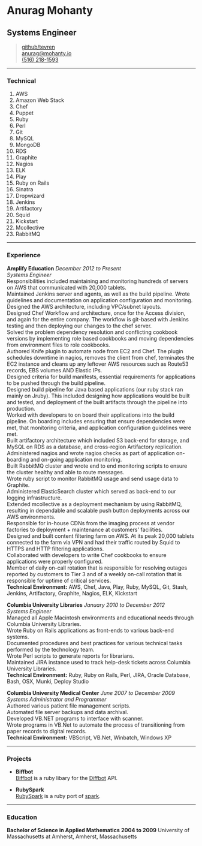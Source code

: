# Anurag Mohanty
## Systems Engineer

> [github/tevren](http://github.com/tevren)</br>
> [anurag@mohanty.io](mailto:anurag@mohanty.io)</br>
> [(516) 218-1593](tel:+15162181593)</br>

-----
### Technical
1. AWS
2. Amazon Web Stack
3. Chef
4. Puppet 
5. Ruby
6. Perl
7. Git
8. MySQL
9. MongoDB
10. RDS
11. Graphite
12. Nagios
13. ELK
14. Play
15. Ruby on Rails
16. Sinatra
18. Dropwizard
19. Jenkins
20. Artifactory
21. Squid
22. Kickstart
23. Mcollective
24. RabbitMQ

-----
### Experience

**Amplify Education** _December 2012 to Present_</br>
*Systems Engineer*</br>
Responsibilities included maintaining and monitoring hundreds of servers on AWS that communicated with 20,000 tablets.</br>
Maintained Jenkins server and agents, as well as the build pipeline.
Wrote guidelines and documentation on application configuration and monitoring.</br>
Designed the AWS architecture, including VPC/subnet layouts.</br>
Designed Chef Workflow and architecture, once for the Access division, and again for the entire company. The workflow is git-based with Jenkins testing and then deploying our changes to the chef server.</br>
Solved the problem dependency resolution and conflicting cookbook versions by implementing role based cookbooks and moving dependencies from environment files to role cookbooks.</br> 
Authored Knife plugin to automate node from EC2 and Chef. The plugin schedules downtime in nagios, removes the client from chef, terminates the EC2 instance and cleans up any leftover AWS resources such as Route53 records, EBS volumes AND Elastic IPs.</br>
Designed criteria for build manifests, essential requirements for applications to be pushed through the build pipeline.</br>
Designed build pipeline for Java based applications (our ruby stack ran mainly on Jruby). This included designing how applications would be built and tested, and deployment of the built artifacts through the pipeline into production.</br>
Worked with developers to on board their applications into the build pipeline. On boarding includes ensuring that ensure dependencies were met, that monitoring criteria, and application configuration guidelines were met.</br>
Built artifactory architecture which included S3 back-end for storage, and MySQL on RDS as a database, and cross-region Artifactory replication.</br>
Administered nagios and wrote nagios checks as part of application on-boarding and on-going application monitoring.</br>
Built RabbitMQ cluster and wrote end to end monitoring scripts to ensure the cluster healthy and able to route messages.</br>
Wrote ruby script to monitor RabbitMQ usage and send usage data to Graphite.</br>
Administered ElasticSearch cluster which served as back-end to our logging infrastructure.</br>
Extended mcollective as a deployment mechanism by using RabbitMQ, resulting in dependable and scalable push button deployments across our AWS environments.</br>
Responsible for in-house CDNs from the imaging process at vendor factories to deployment + maintenance at customers' facilities.</br>
Designed and built content filtering farm on AWS. At its peak 20,000 tablets connected to the farm via VPN and had their traffic routed by Squid to HTTPS and HTTP filtering applications.</br>
Collaborated with developers to write Chef cookbooks to ensure applications were properly configured.</br>
Member of daily on-call rotation that is responsible for resolving outages reported by customers to Tier 3 and of a weekly on-call rotation that is responsible for uptime of critical services.</br>
**Technical Environment:** AWS, Chef, Java, Play, Ruby, MySQL, Git, Stash, Jenkins, Artifactory, Graphite, Nagios, ELK, Kickstart
  
**Columbia University Libraries** _January 2010 to December 2012_</br>
*Systems Engineer*</br> 
Managed all Apple Macintosh environments and educational needs through Columbia University Libraries.</br>
Wrote Ruby on Rails applications as front-ends to various back-end systems.</br> 
Documented procedures and best practices for various technical tasks performed by the technology team.</br>
Wrote Perl scripts to generate reports for librarians.</br> 
Maintained JIRA instance used to track help-desk tickets across Columbia University Libraries.</br>
**Technical Environment:** Ruby, Ruby on Rails, Perl, JIRA, Oracle Database, Bash, OSX, Munki, Deploy Studio

**Columbia University Medical Center** _June 2007 to December 2009_</br>
*Systems Administrator and Programmer*</br> 
Authored various patient file management scripts.</br> 
Automated file server backups and data archival. </br>
Developed VB.NET programs to interface with scanner.</br>
Wrote programs in VB.Net to automate the process of transitioning from paper records to digital records.</br>
**Technical Environment:** VBScript, VB.Net, Winbatch, Windows XP
    
-----
### Projects

* **Biffbot**</br>
  <a href=https://github.com/tevren/biffbot>Biffbot</a>
  is a ruby libary for the <a href=https://www.diffbot.com >Diffbot</a> API.

* **RubySpark**</br>
  <a href=https://github.com/tevren/rubyspark>RubySpark</a>
  is a ruby port of <a href=http://zachholman.com/spark/>spark</a>.

-----
### Education

**Bachelor of Science in Applied Mathematics** __2004 to 2009__
  University of Massachusetts at Amherst, Amherst, Massachusetts

